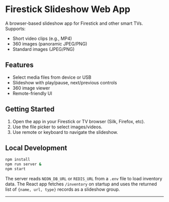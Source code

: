 # Firestick Slideshow Web App

A browser-based slideshow app for Firestick and other smart TVs. Supports:
- Short video clips (e.g., MP4)
- 360 images (panoramic JPEG/PNG)
- Standard images (JPEG/PNG)

## Features
- Select media files from device or USB
- Slideshow with play/pause, next/previous controls
- 360 image viewer
- Remote-friendly UI

## Getting Started
1. Open the app in your Firestick or TV browser (Silk, Firefox, etc).
2. Use the file picker to select images/videos.
3. Use remote or keyboard to navigate the slideshow.

## Local Development
```sh
npm install
npm run server &
npm start
```

The server reads `NEON_DB_URL` or `REDIS_URL` from a `.env` file to load
inventory data. The React app fetches `/inventory` on startup and uses the
returned list of `{name, url, type}` records as a slideshow group.

---
